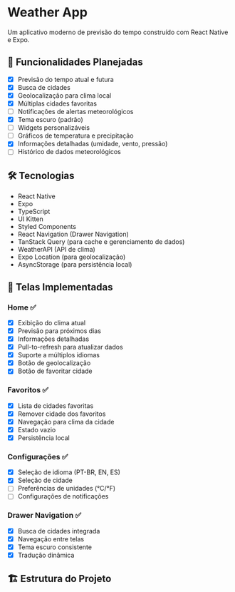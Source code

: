 # Weather App

Um aplicativo moderno de previsão do tempo construído com React Native e Expo.

## 🌟 Funcionalidades Planejadas

- [x] Previsão do tempo atual e futura
- [x] Busca de cidades
- [x] Geolocalização para clima local
- [x] Múltiplas cidades favoritas
- [ ] Notificações de alertas meteorológicos
- [x] Tema escuro (padrão)
- [ ] Widgets personalizáveis
- [ ] Gráficos de temperatura e precipitação
- [x] Informações detalhadas (umidade, vento, pressão)
- [ ] Histórico de dados meteorológicos

## 🛠 Tecnologias

- React Native
- Expo
- TypeScript
- UI Kitten
- Styled Components
- React Navigation (Drawer Navigation)
- TanStack Query (para cache e gerenciamento de dados)
- WeatherAPI (API de clima)
- Expo Location (para geolocalização)
- AsyncStorage (para persistência local)

## 📱 Telas Implementadas

### Home ✅
- [x] Exibição do clima atual
- [x] Previsão para próximos dias
- [x] Informações detalhadas
- [x] Pull-to-refresh para atualizar dados
- [x] Suporte a múltiplos idiomas
- [x] Botão de geolocalização
- [x] Botão de favoritar cidade

### Favoritos ✅
- [x] Lista de cidades favoritas
- [x] Remover cidade dos favoritos
- [x] Navegação para clima da cidade
- [x] Estado vazio
- [x] Persistência local

### Configurações ✅
- [x] Seleção de idioma (PT-BR, EN, ES)
- [x] Seleção de cidade
- [ ] Preferências de unidades (°C/°F)
- [ ] Configurações de notificações

### Drawer Navigation ✅
- [x] Busca de cidades integrada
- [x] Navegação entre telas
- [x] Tema escuro consistente
- [x] Tradução dinâmica

## 🏗 Estrutura do Projeto